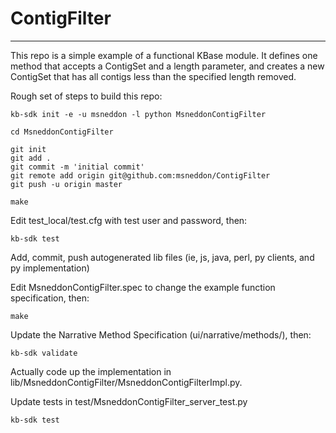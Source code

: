 
# ContigFilter
---

This repo is a simple example of a functional KBase module.  It defines one method that accepts a ContigSet and a length parameter, and creates a new ContigSet that has all contigs less than the specified length removed.

Rough set of steps to build this repo:

    kb-sdk init -e -u msneddon -l python MsneddonContigFilter

    cd MsneddonContigFilter

    git init
    git add .
    git commit -m 'initial commit'
    git remote add origin git@github.com:msneddon/ContigFilter
    git push -u origin master

    make

Edit test_local/test.cfg with test user and password, then:

    kb-sdk test

Add, commit, push autogenerated lib files (ie, js, java, perl, py clients, and py implementation)

Edit MsneddonContigFilter.spec to change the example function specification, then:

    make

Update the Narrative Method Specification (ui/narrative/methods/), then:

    kb-sdk validate

Actually code up the implementation in lib/MsneddonContigFilter/MsneddonContigFilterImpl.py.

Update tests in test/MsneddonContigFilter_server_test.py

    kb-sdk test

    
